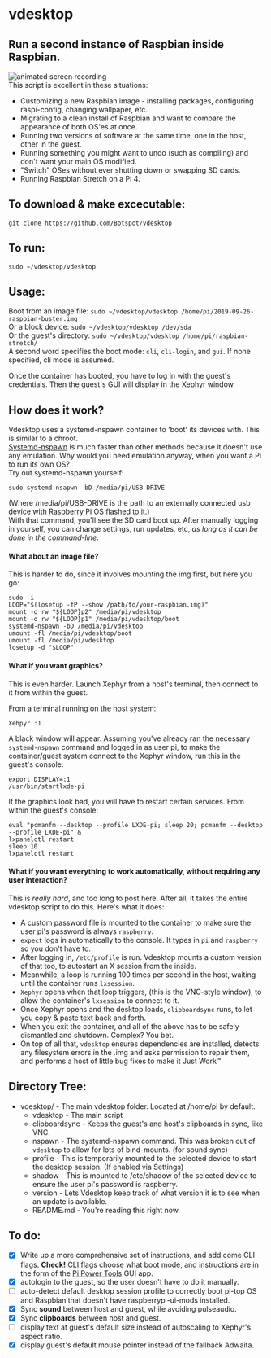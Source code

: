 # vdesktop
## Run a second instance of Raspbian inside Raspbian. 
![animated screen recording](https://i.ibb.co/Y8gHjz8/vdesktop.gif)  
This script is excellent in these situations:
 - Customizing a new Raspbian image - installing packages, configuring raspi-config, changing wallpaper, etc.
 - Migrating to a clean install of Raspbian and want to compare the appearance of both OS'es at once.
 - Running two versions of software at the same time, one in the host, other in the guest.
 - Running something you might want to undo (such as compiling) and don't want your main OS modified.
 - "Switch" OSes without ever shutting down or swapping SD cards.
 - Running Raspbian Stretch on a Pi 4.

## To download & make excecutable:  
`git clone https://github.com/Botspot/vdesktop`  

## To run:  
`sudo ~/vdesktop/vdesktop`

## Usage:  
Boot from an image file:    `sudo ~/vdesktop/vdesktop /home/pi/2019-09-26-raspbian-buster.img`  
Or a block device:          `sudo ~/vdesktop/vdesktop /dev/sda`  
Or the guest's directory:   `sudo ~/vdesktop/vdesktop /home/pi/raspbian-stretch/`  
A second word specifies the boot mode: `cli`, `cli-login`, and `gui`. If none 
specified, cli mode is assumed.

Once the container has booted, you have to log in with the guest's credentials. Then the guest's GUI will display in the Xephyr window.

## How does it work?
Vdesktop uses a systemd-nspawn container to 'boot' its devices with. This is similar to a chroot.  
[Systemd-nspawn](https://www.man7.org/linux/man-pages/man5/systemd.nspawn.5.html) is much faster than other methods because it doesn't use any emulation. Why would you need emulation anyway, when you want a Pi to run its own OS?  
Try out systemd-nspawn yourself:

    sudo systemd-nsapwn -bD /media/pi/USB-DRIVE

(Where /media/pi/USB-DRIVE is the path to an externally connected usb device with Raspberry Pi OS flashed to it.)  
With that command, you'll see the SD card boot up. After manually logging in yourself, you can change settings, run updates, etc, *as long as it can be done in the command-line*.
#### What about an image file?
This is harder to do, since it involves mounting the img first, but here you go:

    sudo -i
    LOOP="$(losetup -fP --show /path/to/your-raspbian.img)"
    mount -o rw "${LOOP}p2" /media/pi/vdesktop
    mount -o rw "${LOOP}p1" /media/pi/vdesktop/boot
    systemd-nspawn -bD /media/pi/vdesktop
    umount -fl /media/pi/vdesktop/boot
    umount -fl /media/pi/vdesktop
    losetup -d "$LOOP"
#### What if you want graphics?
This is even harder. Launch Xephyr from a host's terminal, then connect to it from within the guest.

From a terminal running on the host system:

    Xehpyr :1

A black window will appear. Assuming you've already ran the necessary `systemd-nspawn` command and logged in as user pi, to make the container/guest system connect to the Xephyr window, run this in the guest's console:

    export DISPLAY=:1
    /usr/bin/startlxde-pi

If the graphics look bad, you will have to restart certain services. From within the guest's console:

    eval "pcmanfm --desktop --profile LXDE-pi; sleep 20; pcmanfm --desktop --profile LXDE-pi" &
    lxpanelctl restart
    sleep 10
    lxpanelctl restart

#### What if you want everything to work automatically, without requiring any user interaction?
This is *really hard*, and too long to post here. After all, it takes the entire vdesktop script to do this.
Here's what it does:

 - A custom password file is mounted to the container to make sure the user pi's password is always `raspberry`.
 - `expect` logs in automatically to the console. It types in `pi` and `raspberry` so you don't have to.
 - After logging in, `/etc/profile` is run. Vdesktop mounts a custom version of that too, to autostart an X session from the inside.
 - Meanwhile, a loop is running 100 times per second in the host, waiting until the container runs `lxsession`.
 - `Xephyr` opens when that loop triggers, (this is the VNC-style window), to allow the container's `lxsession` to connect to it.
 - Once Xephyr opens and the desktop loads, `clipboardsync` runs, to let you copy & paste text back and forth.
 - When you exit the container, and all of the above has to be safely dismantled and shutdown. Complex? You bet.
 - On top of all that, `vdesktop` ensures dependencies are installed, detects any filesystem errors in the .img and asks permission to repair them, and performs a host of little bug fixes to make it Just Work™

## Directory Tree:
 - vdesktop/ - The main vdesktop folder. Located at /home/pi by default.
   - vdesktop - The main script
   - clipboardsync - Keeps the guest's and host's clipboards in sync, like VNC.
   - nspawn - The systemd-nspawn command. This was broken out of `vdesktop` to allow for lots of bind-mounts. (for sound sync)
   - profile - This is temporarily mounted to the selected device to start the desktop session. (If enabled via Settings)
   - shadow - This is mounted to /etc/shadow of the selected device to ensure the user pi's password is raspberry.
   - version - Lets Vdesktop keep track of what version it is to see when an update is available.
   - README.md - You're reading this right now.

## To do:
 - [X] Write up a more comprehensive set of instructions, and add come CLI flags.
**Check!** CLI flags choose what boot mode, and instructions are in the form of the [Pi Power Tools](https://github.com/Botspot/Pi-Power-Tools) GUI app.
 - [X] autologin to the guest, so the user doesn't have to do it manually.
 - [ ] auto-detect default desktop session profile to correctly boot pi-top OS and Raspbian that doesn't have raspberrypi-ui-mods installed.
 - [X] Sync **sound** between host and guest, while avoiding pulseaudio.
 - [X] Sync **clipboards** between host and guest.
 - [ ] display text at guest's default size instead of autoscaling to Xephyr's aspect ratio.
 - [X] display guest's default mouse pointer instead of the fallback Adwaita.
